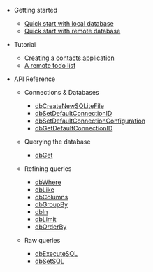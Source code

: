 - Getting started

  - [Quick start with local database](quickstart.md)
  - [Quick start with remote database](quickstart_remote.md)

- Tutorial

  - [Creating a contacts application](tutorial.md)
  - [A remote todo list](tutorialRemote.md)

- API Reference

  - Connections & Databases
    
    - [dbCreateNewSQLiteFile](api/dbCreateNewSQLiteFile.md)
    - [dbSetDefaultConnectionID](api/dbSetDefaultConnectionID.md)
    - [dbSetDefaultConnectionConfiguration](api/dbSetDefaultConnectionConfiguration.md)
    - [dbGetDefaultConnectionID](api/dbGetDefaultConnectionID.md)

  - Querying the database

    - [dbGet](api/dbGet.md)

  - Refining queries

    - [dbWhere](api/dbWhere.md)
    - [dbLike](api/dbLike.md)
    - [dbColumns](api/dbColumns.md)
    - [dbGroupBy](api/dbGroupBy.md)
    - [dbIn](api/dbIn.md)
    - [dbLimit](api/dbLimit.md)
    - [dbOrderBy](api/dbOrderBy.md)

  - Raw queries

    - [dbExecuteSQL](api/dbExecuteSQL.md)
    - [dbSetSQL](api/dbSetSQL.md)
 

